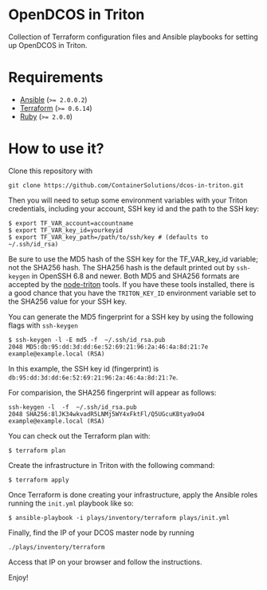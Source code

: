 # OpenDCOS in Triton
Collection of Terraform configuration files and Ansible playbooks for setting up
OpenDCOS in Triton.

# Requirements
  * [Ansible](https://www.ansible.com) (`>= 2.0.0.2`)
  * [Terraform](https://www.terraform.io/) (`>= 0.6.14`)
  * [Ruby](https://www.ruby-lang.org/en/) (`>= 2.0.0`)

# How to use it?
Clone this repository with
```
git clone https://github.com/ContainerSolutions/dcos-in-triton.git
```

Then you will need to setup some environment variables with your Triton credentials,
including your account, SSH key id and the path to the SSH key:
```
$ export TF_VAR_account=accountname
$ export TF_VAR_key_id=yourkeyid
$ export TF_VAR_key_path=/path/to/ssh/key # (defaults to ~/.ssh/id_rsa)
```

Be sure to use the MD5 hash of the SSH key for the TF_VAR_key_id variable; not the SHA256 hash. The SHA256 hash is the default printed out by `ssh-keygen` in OpenSSH 6.8 and newer. Both MD5 and SHA256 formats are accepted by the [node-triton](https://github.com/joyent/node-triton) tools. If you have these tools installed, there is a good chance that you have the `TRITON_KEY_ID` environment variable set to the SHA256 value for your SSH key.

You can generate the MD5 fingerprint for a SSH key by using the following flags with `ssh-keygen`

```
$ ssh-keygen -l -E md5 -f  ~/.ssh/id_rsa.pub
2048 MD5:db:95:dd:3d:dd:6e:52:69:21:96:2a:46:4a:8d:21:7e example@example.local (RSA)
```

In this example, the SSH key id (fingerprint) is `db:95:dd:3d:dd:6e:52:69:21:96:2a:46:4a:8d:21:7e`.

For comparision, the SHA256 fingerprint will appear as follows:

```
ssh-keygen -l  -f  ~/.ssh/id_rsa.pub
2048 SHA256:8lJK34wkvadR5LNMj5WY4xFktFl/Q5UGcuKBtya9oO4 example@example.local (RSA)
```


You can check out the Terraform plan with:
```
$ terraform plan
```

Create the infrastructure in Triton with the following command:
```
$ terraform apply
```

Once Terraform is done creating your infrastructure, apply the Ansible roles running the `init.yml` playbook like so:
```
$ ansible-playbook -i plays/inventory/terraform plays/init.yml
```

Finally, find the IP of your DCOS master node by running
```
./plays/inventory/terraform
```

Access that IP on your browser and follow the instructions.

Enjoy!
